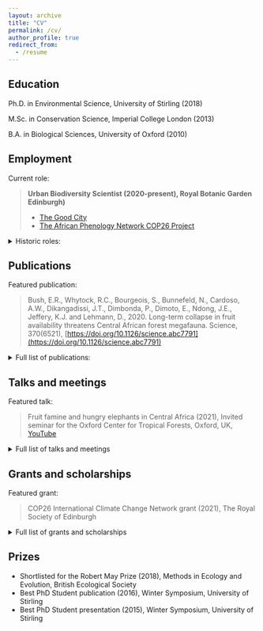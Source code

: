 ```yaml
---
layout: archive
title: "CV"
permalink: /cv/
author_profile: true
redirect_from:
  - /resume
---
```



## Education

Ph.D. in Environmental Science, University of Stirling (2018)

M.Sc. in Conservation Science, Imperial College London (2013)

B.A. in Biological Sciences, University of Oxford (2010)
  
## Employment

Current role:

>**Urban Biodiversity Scientist (2020-present), Royal Botanic Garden Edinburgh)**
>- [The Good City](https://emma-bush.github.io/portfolio/1-TheGoodCity/)
>- [The African Phenology Network COP26 Project](https://africanphenologynetwork.online/)

<details>
   <summary> Historic roles: </summary>
  
---
  
**Postdoctoral Research Assistant (2019-2020), UK Centre for Ecology and Hydrology**

**Postdoctoral Research Assistant (2019-2020), University of Stirling**

**Academic Researcher (2010-2012), University of Oxford**

</details>

## Publications

Featured publication:

>Bush, E.R., Whytock, R.C., Bourgeois, S., Bunnefeld, N., Cardoso, A.W., Dikangadissi, J.T., Dimbonda, P., Dimoto, E., Ndong, J.E., Jeffery, K.J. and Lehmann, D., 2020. Long-term collapse in fruit availability threatens Central African forest megafauna. Science, 370(6521), [https://doi.org/10.1126/science.abc7791](https://doi.org/10.1126/science.abc7791)

<details>
  <summary> Full list of publications: </summary>
  
  <ul>{% for post in site.publications reversed %}
    {% include archive-single-cv.html %}
  {% endfor %}</ul>

Reviewer for: Journal of Plant Ecology, Biotropica, Biological Conservation, Ecology and Society and PeerJ
</details>

## Talks and meetings

Featured talk:

>Fruit famine and hungry elephants in Central Africa (2021), Invited seminar for the Oxford Center for Tropical Forests, Oxford, UK, [YouTube](https://www.youtube.com/watch?v=r3bWu2YbP_M&feature=youtu.be)

<details>
  <summary>Full list of talks and meetings</summary>
      
  <ul>{% for post in site.talks reversed %}
    {% include archive-single-talk-cv.html %}
  {% endfor %}</ul>
  </details>
  
## Grants and scholarships
 Featured grant:

>COP26 International Climate Change Network grant (2021), The Royal Society of Edinburgh

<details>
  <summary>Full list of grants and scholarships</summary>
  
* COP26 International Climate Change Network grant (2021), The Royal Society of Edinburgh - £9920 to fund 6 month networking project for the African Phenology Network (PI).
* Research Grant (2019), National Parks Agency Gabon - £31,533 to fund 12-month (0.5 FTE) PDRA at the University of Stirling (Co-I).
* Connect+ grant (2018), University of Stirling - £6150 to fund workshop (Co-I).
* Collaborative Impact Studentship (2013) joint funded between University of Stirling and National Parks Agency Gabon (ANPN) - £67,200/4 years stipend + £16,000 training and fieldwork costs.
* Tropical Agriculture Association Masters Award (2013) - £1000 fieldwork costs (PI).
* Imperial College Conservation Science (ICCS) Project Bursary Award (2013) - £500 fieldwork costs (PI).
* Conservation Science MSc Bursary (2012) - £4000 living expenses.
* Imperial College London Rector’s Scholarship Fund Masters Award (2012) - £5000 living expenses and fees.
* Peoples Trust for Endangered Species Graduate Research Internship (2010) - £6000 fieldwork costs (PI).
* Hertford College Academic Scholarship, University of Oxford (2009)
    </details>
    
## Prizes
    
* Shortlisted for the Robert May Prize (2018), Methods in Ecology and Evolution, British Ecological Society
* Best PhD Student publication (2016), Winter Symposium, University of Stirling
* Best PhD Student presentation (2015), Winter Symposium, University of Stirling
